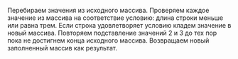 Перебираем значения из исходного массива. 
Проверяем каждое значение из массива на соответствие условию: длина строки меньше или равна трем. 
Если строка удовлетворяет условию кладем значение в новый массива. 
Повторяем подставление значений 2 и 3 до тех пор пока не достигнем конца исходного массива. 
Возвращаем новый заполненный массив как результат.